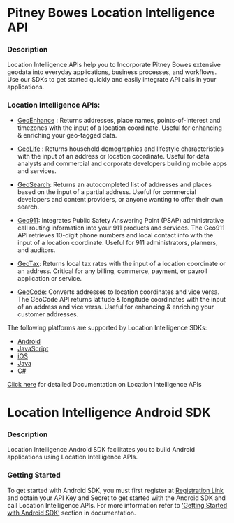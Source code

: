 # Pitney Bowes Location Intelligence API

### Description
Location Intelligence APIs help you to Incorporate Pitney Bowes extensive geodata into everyday applications, business processes, and workflows. Use our SDKs to get started quickly and easily integrate API calls in your applications.

### Location Intelligence APIs:
* [GeoEnhance](https://developer2.pitneybowes.com/en/geoenhance.php ) : Returns addresses, place names, points-of-interest and timezones with the input of a location coordinate. Useful for enhancing & enriching your geo-tagged data.

* [GeoLife](https://developer2.pitneybowes.com/en/geolife.php) : Returns household demographics and lifestyle characteristics with the input of an address or location coordinate. Useful for data analysts and commercial and corporate developers building mobile apps and services.

* [GeoSearch](https://developer2.pitneybowes.com/en/geosearch.php): Returns an autocompleted list of addresses and places based on the input of a partial address. Useful for commercial developers and content providers, or anyone wanting to offer their own search.

* [Geo911](https://developer2.pitneybowes.com/en/geo911.php): Integrates Public Safety Answering Point (PSAP) administrative call routing information into your 911 products and services. The Geo911 API retrieves 10-digit phone numbers and local contact info with the input of a location coordinate. Useful for 911 administrators, planners, and auditors.

* [GeoTax](https://developer2.pitneybowes.com/en/geotax.php): Returns local tax rates with the input of a location coordinate or an address. Critical for any billing, commerce, payment, or payroll application or service.

* [GeoCode](https://developer2.pitneybowes.com/en/geocode.php): Converts addresses to location coordinates and vice versa. The GeoCode API returns latitude & longitude coordinates with the input of an address and vice versa. Useful for enhancing & enriching your customer addresses.

The following platforms are supported by Location Intelligence SDKs:
*	[Android](https://developer2.pitneybowes.com/docs/location-intelligence/v1/en/index.html#Android%20SDK/android_intro.html)
*	[JavaScript](https://developer2.pitneybowes.com/docs/location-intelligence/v1/en/index.html#Java%20Script%20SDK/js_intro.html) 
*	[iOS](https://developer2.pitneybowes.com/docs/location-intelligence/v1/en/index.html#iOS%20SDK/ios_intro.html)
*	[Java](https://developer2.pitneybowes.com/docs/location-intelligence/v1/en/index.html#Java%20SDK/java_intro.html)
*	[C#](https://developer2.pitneybowes.com/docs/location-intelligence/v1/en/index.html#C_sdk/java_intro.html)  

[Click here]((https://developer2.pitneybowes.com/docs/location-intelligence/v1/en/index.html)) for detailed Documentation on Location Intelligence APIs 


# Location Intelligence Android SDK
### Description
Location Intelligence Android SDK facilitates you to build Android applications using Location Intelligence APIs.
### Getting Started
To get started with Android SDK, you must first register at [Registration Link](http://developer.pitneybowes.com/en/location-intelligence.html) and obtain your API Key and Secret to get started with the Android SDK and call Location Intelligence APIs.
For more information refer to [‘Getting Started with Android SDK’](https://developer2.pitneybowes.com/docs/location-intelligence/v1/en/index.html#AndroidSDK/android_gettingstart.html) section in documentation.
